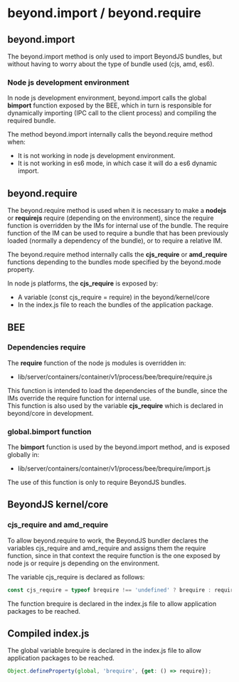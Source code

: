 # beyond.import / beyond.require

## beyond.import

The beyond.import method is only used to import BeyondJS bundles, but without having to worry about the type of bundle
used (cjs, amd, es6).

### Node js development environment

In node js development environment, beyond.import calls the global **bimport** function exposed by the BEE, which in
turn is responsible for dynamically importing (IPC call to the client process) and compiling the required bundle.

The method beyond.import internally calls the beyond.require method when:

* It is not working in node js development environment.
* It is not working in es6 mode, in which case it will do a es6 dynamic import.

## beyond.require

The beyond.require method is used when it is necessary to make a **nodejs** or **requirejs** require (depending on the
environment), since the require function is overridden by the IMs for internal use of the bundle. The require function
of the IM can be used to require a bundle that has been previously loaded (normally a dependency of the bundle), or to
require a relative IM.

The beyond.require method internally calls the **cjs_require** or **amd_require** functions depending to the bundles
mode specified by the beyond.mode property.

In node js platforms, the **cjs_require** is exposed by:

* A variable (const cjs_require = require) in the beyond/kernel/core
* In the index.js file to reach the bundles of the application package.

## BEE

### Dependencies require

The **require** function of the node js modules is overridden in:

* lib/server/containers/container/v1/process/bee/brequire/require.js

This function is intended to load the dependencies of the bundle, since the IMs override the require function for
internal use. \
This function is also used by the variable **cjs_require** which is declared in beyond/core in development.

### global.bimport function

The **bimport** function is used by the beyond.import method, and is exposed globally in:

* lib/server/containers/container/v1/process/bee/brequire/import.js

The use of this function is only to require BeyondJS bundles.

## BeyondJS kernel/core

### cjs_require and amd_require

To allow beyond.require to work, the BeyondJS bundler declares the variables cjs_require and amd_require and assigns
them the require function, since in that context the require function is the one exposed by node js or require js
depending on the environment.

The variable cjs_require is declared as follows:

```javascript
const cjs_require = typeof brequire !== 'undefined' ? brequire : require;
```

The function brequire is declared in the index.js file to allow application packages to be reached.

## Compiled index.js

The global variable brequire is declared in the index.js file to allow application packages to be reached.

```javascript
Object.defineProperty(global, 'brequire', {get: () => require});
```
